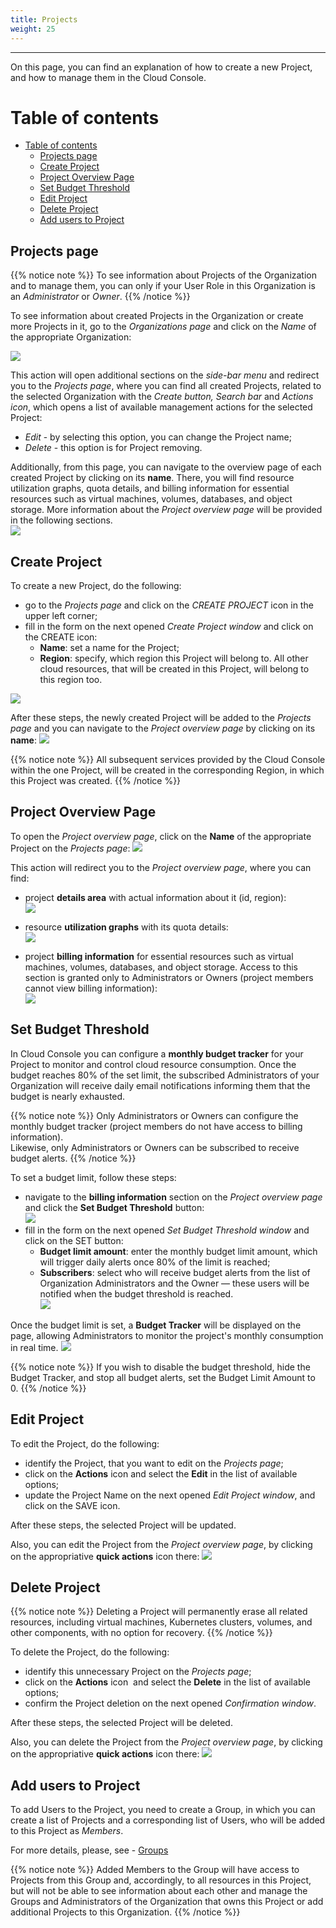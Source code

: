 ```yaml
---
title: Projects
weight: 25
---
```

___
On this page, you can find an explanation of how to create a new Project, and how to manage them in the Cloud Console.

# Table of contents
- [Table of contents](#table-of-contents)
  - [Projects page](#projects-page)
  - [Create Project](#create-project)
  - [Project Overview Page](#project-overview-page)
  - [Set Budget Threshold](#set-budget-threshold)
  - [Edit Project](#edit-project)
  - [Delete Project](#delete-project)
  - [Add users to Project](#add-users-to-project)

## Projects page

{{% notice note %}}
To see information about Projects of the Organization and to manage them, you can only if your User Role in this Organization is an *Administrator* or *Owner*. 
{{% /notice %}}

To see information about created Projects in the Organization or create more Projects in it, go to the *Organizations page* and click on the *Name* of the appropriate Organization:

![](../../assets/images/organizations/7.png?width=50pc&classes=border,shadow)  

This action will open additional sections on the *side-bar menu* and redirect you to the *Projects page*, where you can find all created Projects, related to the selected Organization with the *Create button, Search bar* and *Actions icon*, which opens a list of available management actions for the selected Project:  
- *Edit* - by selecting this option, you can change the Project name;
- *Delete* - this option is for Project removing.

Additionally, from this page, you can navigate to the overview page of each created Project by clicking on its **name**. There, you will find resource utilization graphs, quota details, and billing information for essential resources such as virtual machines, volumes, databases, and object storage. More information about the *Project overview page* will be provided in the following sections.   
![](../../assets/images/projects/2.png?width=50pc&classes=border,shadow) 

## Create Project

To create a new Project, do the following:
- go to the *Projects page* and click on the *CREATE PROJECT* icon in the upper left corner; 
- fill in the form on the next opened *Create Project window* and click on the CREATE icon: 
  - **Name**: set a name for the Project;
  - **Region**: specify, which region this Project will belong to. All other cloud resources, that will be created in this Project, will belong to this region too.

![](../../assets/images/projects/4.png?width=35pc&classes=border,shadow) 

After these steps, the newly created Project will be added to the *Projects page* and you can navigate to the *Project overview page* by clicking on its **name**:
![](../../assets/images/projects/5.png?width=45pc&classes=border,shadow) 

{{% notice note %}}
All subsequent services provided by the Cloud Console within the one Project, will be created in the corresponding Region, in which this Project was created.
{{% /notice %}}

## Project Overview Page
To open the *Project overview page*, click on the **Name** of the appropriate Project on the *Projects page*:
![](../../assets/images/projects/5.png?width=45pc&classes=border,shadow) 

This action will redirect you to the *Project overview page*, where you can find:   
- project **details area** with actual information about it (id, region):  
![](../../assets/images/projects/7.png?width=30pc&classes=border,shadow)   

- resource **utilization graphs** with its quota details:  
![](../../assets/images/projects/14.png?width=60pc&classes=border,shadow) 

- project **billing information** for essential resources such as virtual machines, volumes, databases, and object storage. 
Access to this section is granted only to Administrators or Owners (project members cannot view billing information):  
![](../../assets/images/projects/12.png?width=60pc&classes=border,shadow) 

## Set Budget Threshold

In Cloud Console you can configure a **monthly budget tracker** for your Project to monitor and control cloud resource consumption. Once the budget reaches 80% of the set limit, the subscribed Administrators of your Organization will receive daily email notifications informing them that the budget is nearly exhausted.

{{% notice note %}}
Only Administrators or Owners can configure the monthly budget tracker (project members do not have access to billing information).  
Likewise, only Administrators or Owners can be subscribed to receive budget alerts.
{{% /notice %}}

To set a budget limit, follow these steps:

- navigate to the **billing information** section on the *Project overview page* and click the **Set Budget Threshold** button:  
![](../../assets/images/projects/13.png?width=60pc&classes=border,shadow)   
- fill in the form on the next opened *Set Budget Threshold window* and click on the SET button: 
  - **Budget limit amount**:  enter the monthly budget limit amount, which will trigger daily alerts once 80% of the limit is reached;
  - **Subscribers**: select who will receive budget alerts from the list of Organization Administrators and the Owner — these users will be notified when the budget threshold is reached.  
![](../../assets/images/projects/15.png?width=35pc&classes=border,shadow) 

Once the budget limit is set, a **Budget Tracker** will be displayed on the page, allowing Administrators to monitor the project's monthly consumption in real time.
![](../../assets/images/projects/16.png?width=60pc&classes=border,shadow) 

{{% notice note %}}
If you wish to disable the budget threshold, hide the Budget Tracker, and stop all budget alerts, set the Budget Limit Amount to 0.
{{% /notice %}}

## Edit Project 
To edit the Project, do the following:
- identify the Project, that you want to edit on the *Projects page*;
- click on the **Actions** icon and select the **Edit** in the list of available options;
- update the Project Name on the next opened *Edit Project window*, and click on the SAVE icon.

After these steps, the selected Project will be updated.

Also, you can edit the Project from the *Project overview page*, by clicking on the appropriative **quick actions** icon there:
![](../../../assets/images/projects/10.png?width=25pc&classes=border,shadow)

## Delete Project 

{{% notice note %}}
Deleting a Project will permanently erase all related resources, including virtual machines, Kubernetes clusters, volumes, and other components, with no option for recovery.
{{% /notice %}}

To delete the Project, do the following:
- identify this unnecessary Project on the *Projects page*;
- click on the **Actions** icon  and select the **Delete** in the list of available options;
- confirm the Project deletion on the next opened *Confirmation window*.

After these steps, the selected Project will be deleted.

Also, you can delete the Project from the *Project overview page*, by clicking on the appropriative **quick actions** icon there:
![](../../../assets/images/projects/11.png?width=25pc&classes=border,shadow)

## Add users to Project

To add Users to the Project, you need to create a Group, in which you can create a list of Projects and a corresponding list of Users, who will be added to this Project as *Members*.

For more details, please, see - [Groups](https://docs.ventuscloud.eu/identity-management/groups/)

{{% notice note %}}
Added Members to the Group will have access to Projects from this Group and, accordingly, to all resources in this Project, but will not be able to see information about each other and manage the Groups and Administrators of the Organization that owns this Project or add additional Projects to this Organization.
{{% /notice %}}
